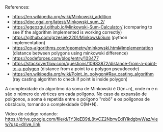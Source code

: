 References:
- https://en.wikipedia.org/wiki/Minkowski_addition
- https://doc.cgal.org/latest/Minkowski_sum_2/
- https://egeozgul.github.io/Minkowski-Sum-Calculator/ (comparing to see if the algorithm implemented is working correctly)
- https://github.com/grzesiek2201/MinkowskiSum (python implementation)
- https://cp-algorithms.com/geometry/minkowski.html#implementation (distance between polygons using minkowski difference)
- https://codeforces.com/blog/entry/103477
- https://stackoverflow.com/questions/10983872/distance-from-a-point-to-a-polygon (distance from a point to a polygon pseudocode)
- https://en.wikipedia.org/wiki/Point_in_polygon#Ray_casting_algorithm (ray casting algorithm to check if point is inside polygon)

A complexidade do algoritmo da soma de Minkowski é O(m+n), onde m e n são o número de vértices em cada polígono. No caso da expansão de polígonos, a soma é repetida entre o polígono "robô" e os polígonos de obstáculo, tornando a complexidade O(M*N).

Vídeo do código rodando:
https://drive.google.com/file/d/1Y3lqEB9tL8tvCZ2NbrwEdIYlkdgbwWaz/view?usp=drive_link